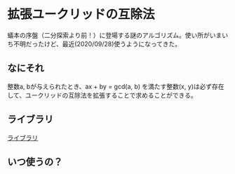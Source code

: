 # 拡張ユークリッドの互除法  

蟻本の序盤（二分探索より前！）に登場する謎のアルゴリズム。使い所がいまいち不明だったけど、最近(2020/09/28)使うようになってきた。  

## なにそれ
整数a, bが与えられたとき、ax + by = gcd(a, b) を満たす整数(x, y)は必ず存在して、ユークリッドの互除法を拡張することで求めることができる。  

## ライブラリ  
[ライブラリ](https://github.com/kk-katayama/com_pro/blob/master/Numerical/ExtGcd/lib/extgcd.cpp)  

## いつ使うの？
